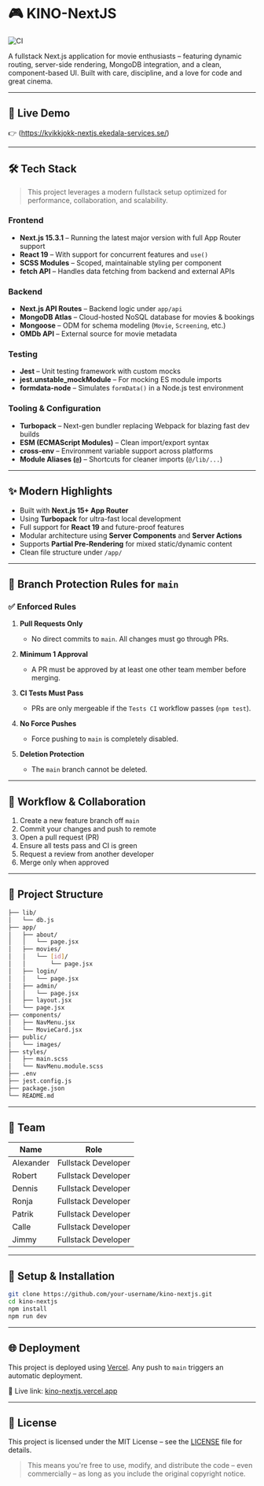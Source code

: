 # 🎮 KINO-NextJS

![CI](https://github.com/AlexCode-dot/KINO-NextJS/actions/workflows/ci.yml/badge.svg)

A fullstack Next.js application for movie enthusiasts – featuring dynamic routing, server-side rendering, MongoDB integration, and a clean, component-based UI. Built with care, discipline, and a love for code and great cinema.

---

## 🚀 Live Demo

👉 (https://kvikkjokk-nextjs.ekedala-services.se/)

---

## 🛠️ Tech Stack

> This project leverages a modern fullstack setup optimized for performance, collaboration, and scalability.

### Frontend

- **Next.js 15.3.1** – Running the latest major version with full App Router support
- **React 19** – With support for concurrent features and `use()`
- **SCSS Modules** – Scoped, maintainable styling per component
- **fetch API** – Handles data fetching from backend and external APIs

### Backend

- **Next.js API Routes** – Backend logic under `app/api`
- **MongoDB Atlas** – Cloud-hosted NoSQL database for movies & bookings
- **Mongoose** – ODM for schema modeling (`Movie`, `Screening`, etc.)
- **OMDb API** – External source for movie metadata

### Testing

- **Jest** – Unit testing framework with custom mocks
- **jest.unstable_mockModule** – For mocking ES module imports
- **formdata-node** – Simulates `formData()` in a Node.js test environment

### Tooling & Configuration

- **Turbopack** – Next-gen bundler replacing Webpack for blazing fast dev builds
- **ESM (ECMAScript Modules)** – Clean import/export syntax
- **cross-env** – Environment variable support across platforms
- **Module Aliases (`@`)** – Shortcuts for cleaner imports (`@/lib/...`)

---

## ✨ Modern Highlights

- Built with **Next.js 15+ App Router**
- Using **Turbopack** for ultra-fast local development
- Full support for **React 19** and future-proof features
- Modular architecture using **Server Components** and **Server Actions**
- Supports **Partial Pre-Rendering** for mixed static/dynamic content
- Clean file structure under `/app/`

---

## 🔐 Branch Protection Rules for `main`

### ✅ Enforced Rules

1. **Pull Requests Only**

   - No direct commits to `main`. All changes must go through PRs.

2. **Minimum 1 Approval**

   - A PR must be approved by at least one other team member before merging.

3. **CI Tests Must Pass**

   - PRs are only mergeable if the `Tests CI` workflow passes (`npm test`).

4. **No Force Pushes**

   - Force pushing to `main` is completely disabled.

5. **Deletion Protection**

   - The `main` branch cannot be deleted.

---

## 🔄 Workflow & Collaboration

1. Create a new feature branch off `main`
2. Commit your changes and push to remote
3. Open a pull request (PR)
4. Ensure all tests pass and CI is green
5. Request a review from another developer
6. Merge only when approved

---

## 📅 Project Structure

```bash
├── lib/
│   └── db.js
├── app/
│   ├── about/
│   │   └── page.jsx
│   ├── movies/
│   │   └── [id]/
│   │       └── page.jsx
│   ├── login/
│   │   └── page.jsx
│   ├── admin/
│   │   └── page.jsx
│   ├── layout.jsx
│   └── page.jsx
├── components/
│   ├── NavMenu.jsx
│   └── MovieCard.jsx
├── public/
│   └── images/
├── styles/
│   ├── main.scss
│   └── NavMenu.module.scss
├── .env
├── jest.config.js
├── package.json
└── README.md
```

---

## 👥 Team

| Name      | Role                |
| --------- | ------------------- |
| Alexander | Fullstack Developer |
| Robert    | Fullstack Developer |
| Dennis    | Fullstack Developer |
| Ronja     | Fullstack Developer |
| Patrik    | Fullstack Developer |
| Calle     | Fullstack Developer |
| Jimmy     | Fullstack Developer |

---

## 📌 Setup & Installation

```bash
git clone https://github.com/your-username/kino-nextjs.git
cd kino-nextjs
npm install
npm run dev
```

---

## 🌐 Deployment

This project is deployed using [Vercel](https://vercel.com/). Any push to `main` triggers an automatic deployment.

🔗 Live link: [kino-nextjs.vercel.app](https://kino-nextjs.vercel.app)

---

## 📄 License

This project is licensed under the MIT License – see the [LICENSE](./LICENSE) file for details.

> This means you're free to use, modify, and distribute the code – even commercially – as long as you include the original copyright notice.

